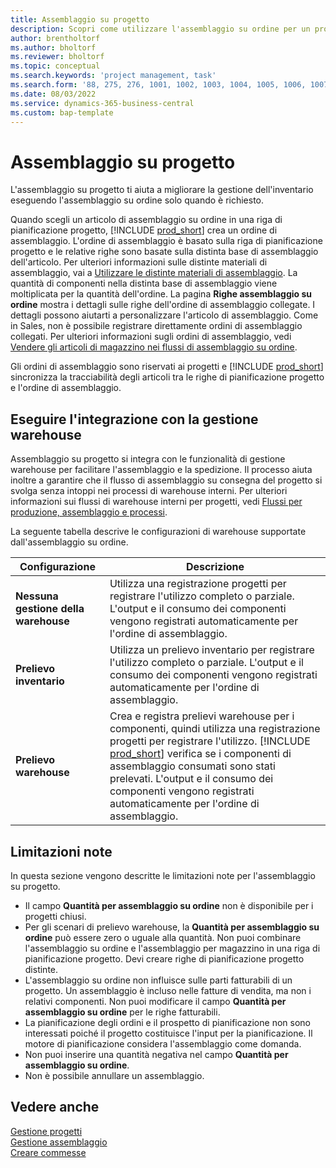 ```yaml
---
title: Assemblaggio su progetto
description: Scopri come utilizzare l'assemblaggio su ordine per un progetto.
author: brentholtorf
ms.author: bholtorf
ms.reviewer: bholtorf
ms.topic: conceptual
ms.search.keywords: 'project management, task'
ms.search.form: '88, 275, 276, 1001, 1002, 1003, 1004, 1005, 1006, 1007, 1020'
ms.date: 08/03/2022
ms.service: dynamics-365-business-central
ms.custom: bap-template
---
```

# Assemblaggio su progetto

L'assemblaggio su progetto ti aiuta a migliorare la gestione dell'inventario eseguendo l'assemblaggio su ordine solo quando è richiesto.

Quando scegli un articolo di assemblaggio su ordine in una riga di pianificazione progetto, [!INCLUDE [prod_short](includes/prod_short.md)] crea un ordine di assemblaggio. L'ordine di assemblaggio è basato sulla riga di pianificazione progetto e le relative righe sono basate sulla distinta base di assemblaggio dell'articolo. Per ulteriori informazioni sulle distinte materiali di assemblaggio, vai a [Utilizzare le distinte materiali di assemblaggio](assembly-how-work-assembly-boms.md). La quantità di componenti nella distinta base di assemblaggio viene moltiplicata per la quantità dell'ordine. La pagina **Righe assemblaggio su ordine** mostra i dettagli sulle righe dell'ordine di assemblaggio collegate. I dettagli possono aiutarti a personalizzare l'articolo di assemblaggio. Come in Sales, non è possibile registrare direttamente ordini di assemblaggio collegati. Per ulteriori informazioni sugli ordini di assemblaggio, vedi [Vendere gli articoli di magazzino nei flussi di assemblaggio su ordine](assembly-how-to-sell-inventory-items-in-assemble-to-order-flows.md).

Gli ordini di assemblaggio sono riservati ai progetti e [!INCLUDE [prod_short](includes/prod_short.md)] sincronizza la tracciabilità degli articoli tra le righe di pianificazione progetto e l'ordine di assemblaggio.

## Eseguire l'integrazione con la gestione warehouse

Assemblaggio su progetto si integra con le funzionalità di gestione warehouse per facilitare l'assemblaggio e la spedizione. Il processo aiuta inoltre a garantire che il flusso di assemblaggio su consegna del progetto si svolga senza intoppi nei processi di warehouse interni. Per ulteriori informazioni sui flussi di warehouse interni per progetti, vedi [Flussi per produzione, assemblaggio e processi](design-details-internal-warehouse-flows.md#flows-to-and-from-assembly-in-a-basic-warehouse-configuration).

La seguente tabella descrive le configurazioni di warehouse supportate dall'assemblaggio su ordine.

|Configurazione  |Descrizione  |
|---------|---------|
|**Nessuna gestione della warehouse**|Utilizza una registrazione progetti per registrare l'utilizzo completo o parziale. L'output e il consumo dei componenti vengono registrati automaticamente per l'ordine di assemblaggio.         |
|**Prelievo inventario**|Utilizza un prelievo inventario per registrare l'utilizzo completo o parziale. L'output e il consumo dei componenti vengono registrati automaticamente per l'ordine di assemblaggio.          |
|**Prelievo warehouse**|Crea e registra prelievi warehouse per i componenti, quindi utilizza una registrazione progetti per registrare l'utilizzo. [!INCLUDE [prod_short](includes/prod_short.md)] verifica se i componenti di assemblaggio consumati sono stati prelevati. L'output e il consumo dei componenti vengono registrati automaticamente per l'ordine di assemblaggio.         |

## Limitazioni note

In questa sezione vengono descritte le limitazioni note per l'assemblaggio su progetto.

* Il campo **Quantità per assemblaggio su ordine** non è disponibile per i progetti chiusi.
* Per gli scenari di prelievo warehouse, la **Quantità per assemblaggio su ordine** può essere zero o uguale alla quantità. Non puoi combinare l'assemblaggio su ordine e l'assemblaggio per magazzino in una riga di pianificazione progetto. Devi creare righe di pianificazione progetto distinte.
* L'assemblaggio su ordine non influisce sulle parti fatturabili di un progetto. Un assemblaggio è incluso nelle fatture di vendita, ma non i relativi componenti. Non puoi modificare il campo **Quantità per assemblaggio su ordine** per le righe fatturabili.
* La pianificazione degli ordini e il prospetto di pianificazione non sono interessati poiché il progetto costituisce l'input per la pianificazione. Il motore di pianificazione considera l'assemblaggio come domanda.
* Non puoi inserire una quantità negativa nel campo **Quantità per assemblaggio su ordine**.
* Non è possibile annullare un assemblaggio.

## Vedere anche

[Gestione progetti](projects-manage-projects.md)  
[Gestione assemblaggio](assembly-assemble-items.md)  
[Creare commesse](projects-how-create-jobs.md)
